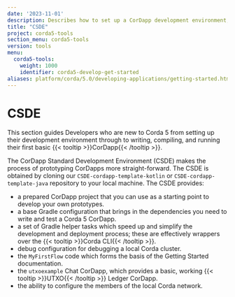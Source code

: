 ```yaml
---
date: '2023-11-01'
description: Describes how to set up a CorDapp development environment, including writing, compiling, and running a first basic CorDapp using the CorDapp Standard Development Environment (CSDE).
title: "CSDE"
project: corda5-tools
section_menu: corda5-tools
version: tools
menu:
  corda5-tools:
    weight: 1000
    identifier: corda5-develop-get-started
aliases: platform/corda/5.0/developing-applications/getting-started.html
---
```

# CSDE

This section guides Developers who are new to Corda 5 from setting up their development environment through to writing, compiling, and running their first basic {{< tooltip >}}CorDapp{{< /tooltip >}}.

The CorDapp Standard Development Environment (CSDE) makes the process of prototyping CorDapps more straight-forward.
The CSDE is obtained by cloning our `CSDE-cordapp-template-kotlin` or `CSDE-cordapp-template-java` repository to your local machine. The CSDE provides:

* a prepared CorDapp project that you can use as a starting point to develop your own prototypes.
* a base Gradle configuration that brings in the dependencies you need to write and test a Corda 5 CorDapp.
* a set of Gradle helper tasks which speed up and simplify the development and deployment process; these are effectively wrappers over the {{< tooltip >}}Corda CLI{{< /tooltip >}}.
* debug configuration for debugging a local Corda cluster.
* the `MyFirstFlow` code which forms the basis of the Getting Started documentation.
* the `utxoexample` Chat CorDapp, which provides a basic, working {{< tooltip >}}UTXO{{< /tooltip >}} Ledger CorDapp.
* the ability to configure the members of the local Corda network.
